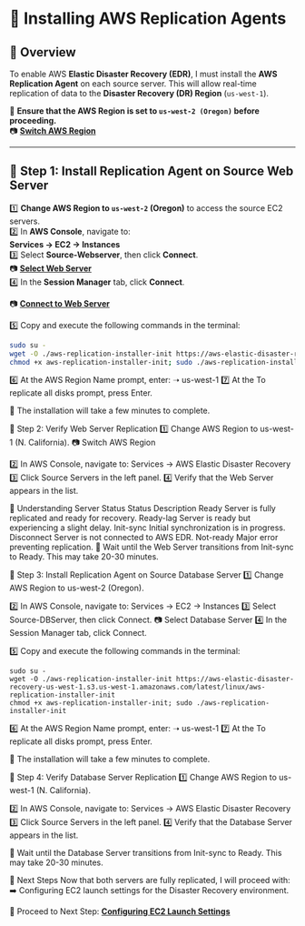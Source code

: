 # **🔹 Installing AWS Replication Agents**

## **📌 Overview**
To enable AWS **Elastic Disaster Recovery (EDR)**, I must install the **AWS Replication Agent** on each source server. This will allow real-time replication of data to the **Disaster Recovery (DR) Region** (`us-west-1`).

📌 **Ensure that the AWS Region is set to `us-west-2 (Oregon)` before proceeding.**  
📷 **[Switch AWS Region](images/switch-region2.png)**  

---

## **📍 Step 1: Install Replication Agent on Source Web Server**
1️⃣ **Change AWS Region to `us-west-2` (Oregon)** to access the source EC2 servers.  
2️⃣ In **AWS Console**, navigate to:  
   **Services → EC2 → Instances**  
3️⃣ Select **Source-Webserver**, then click **Connect**.  
📷 **[Select Web Server](images/select-webserver.png)**  
4️⃣ In the **Session Manager** tab, click **Connect**.  

📷 **[Connect to Web Server](images/select-webserver.png)**  

5️⃣ Copy and execute the following commands in the terminal:

```bash
sudo su -
wget -O ./aws-replication-installer-init https://aws-elastic-disaster-recovery-us-west-1.s3.us-west-1.amazonaws.com/latest/linux/aws-replication-installer-init
chmod +x aws-replication-installer-init; sudo ./aws-replication-installer-init
```
6️⃣ At the AWS Region Name prompt, enter:
➝ us-west-1
7️⃣ At the To replicate all disks prompt, press Enter.

📌 The installation will take a few minutes to complete.


📍 Step 2: Verify Web Server Replication
1️⃣ Change AWS Region to us-west-1 (N. California).
📷 Switch AWS Region

2️⃣ In AWS Console, navigate to:
Services → AWS Elastic Disaster Recovery
3️⃣ Click Source Servers in the left panel.
4️⃣ Verify that the Web Server appears in the list.


🔹 Understanding Server Status
Status	Description
Ready	Server is fully replicated and ready for recovery.
Ready-lag	Server is ready but experiencing a slight delay.
Init-sync	Initial synchronization is in progress.
Disconnect	Server is not connected to AWS EDR.
Not-ready	Major error preventing replication.
📌 Wait until the Web Server transitions from Init-sync to Ready. This may take 20-30 minutes.


📍 Step 3: Install Replication Agent on Source Database Server
1️⃣ Change AWS Region to us-west-2 (Oregon).


2️⃣ In AWS Console, navigate to:
Services → EC2 → Instances
3️⃣ Select Source-DBServer, then click Connect.
📷 Select Database Server
4️⃣ In the Session Manager tab, click Connect.



5️⃣ Copy and execute the following commands in the terminal:
```
sudo su -
wget -O ./aws-replication-installer-init https://aws-elastic-disaster-recovery-us-west-1.s3.us-west-1.amazonaws.com/latest/linux/aws-replication-installer-init
chmod +x aws-replication-installer-init; sudo ./aws-replication-installer-init
```
6️⃣ At the AWS Region Name prompt, enter:
➝ us-west-1
7️⃣ At the To replicate all disks prompt, press Enter.

📌 The installation will take a few minutes to complete.


📍 Step 4: Verify Database Server Replication
1️⃣ Change AWS Region to us-west-1 (N. California).


2️⃣ In AWS Console, navigate to:
Services → AWS Elastic Disaster Recovery
3️⃣ Click Source Servers in the left panel.
4️⃣ Verify that the Database Server appears in the list.


📌 Wait until the Database Server transitions from Init-sync to Ready. This may take 20-30 minutes.


🚀 Next Steps
Now that both servers are fully replicated, I will proceed with:
➡️ Configuring EC2 launch settings for the Disaster Recovery environment.

📌 Proceed to Next Step: **[Configuring EC2 Launch Settings](../docs/elastic-disaster-recovery-launch.md)** 
